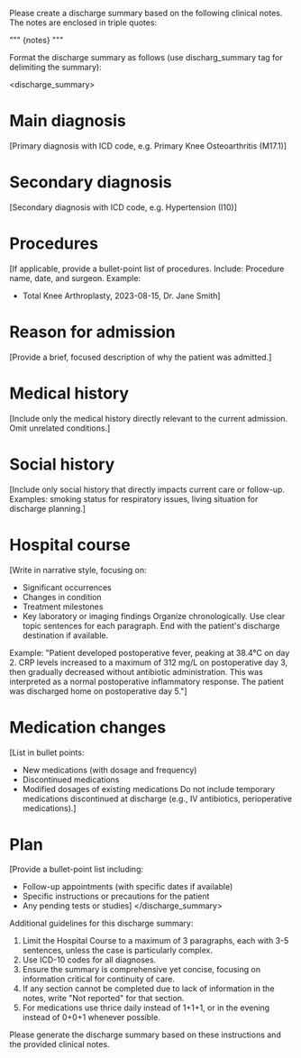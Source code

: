 Please create a discharge summary based on the following clinical notes. The notes are enclosed in triple quotes:

"""
{notes}
"""

Format the discharge summary as follows (use discharg_summary tag for delimiting the summary):

<discharge_summary>
# Main diagnosis
[Primary diagnosis with ICD code, e.g. Primary Knee Osteoarthritis (M17.1)]

# Secondary diagnosis
[Secondary diagnosis with ICD code, e.g. Hypertension (I10)]

# Procedures
[If applicable, provide a bullet-point list of procedures. Include: Procedure name, date, and surgeon. Example:

- Total Knee Arthroplasty, 2023-08-15, Dr. Jane Smith]

# Reason for admission
[Provide a brief, focused description of why the patient was admitted.]

# Medical history
[Include only the medical history directly relevant to the current admission. Omit unrelated conditions.]

# Social history
[Include only social history that directly impacts current care or follow-up. Examples: smoking status for respiratory issues, living situation for discharge planning.]

# Hospital course
[Write in narrative style, focusing on:

-   Significant occurrences
-   Changes in condition
-   Treatment milestones
-   Key laboratory or imaging findings Organize chronologically. Use clear topic sentences for each paragraph. End with the patient's discharge destination if available.

Example: "Patient developed postoperative fever, peaking at 38.4°C on day 2. CRP levels increased to a maximum of 312 mg/L on postoperative day 3, then gradually decreased without antibiotic administration. This was interpreted as a normal postoperative inflammatory response. The patient was discharged home on postoperative day 5."]

# Medication changes
[List in bullet points:

-   New medications (with dosage and frequency)
-   Discontinued medications
-   Modified dosages of existing medications Do not include temporary medications discontinued at discharge (e.g., IV antibiotics, perioperative medications).]

# Plan
[Provide a bullet-point list including:

-   Follow-up appointments (with specific dates if available)
-   Specific instructions or precautions for the patient
-   Any pending tests or studies]
</discharge_summary>


Additional guidelines for this discharge summary:
1. Limit the Hospital Course to a maximum of 3 paragraphs, each with 3-5 sentences, unless the case is particularly complex.
2. Use ICD-10 codes for all diagnoses.
3. Ensure the summary is comprehensive yet concise, focusing on information critical for continuity of care.
4. If any section cannot be completed due to lack of information in the notes, write "Not reported" for that section.
5. For medications use thrice daily instead of 1+1+1, or in the evening instead of 0+0+1 whenever possible.

Please generate the discharge summary based on these instructions and the provided clinical notes.